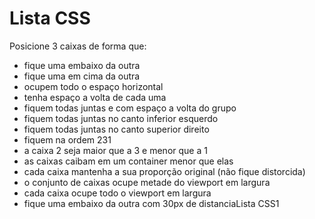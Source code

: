 # Lista CSS
Posicione 3 caixas de forma que:
- fique uma embaixo da outra
- fique uma em cima da outra
- ocupem todo o espaço horizontal
- tenha espaço a volta de cada uma
- fiquem todas juntas e com espaço a volta do grupo
- fiquem todas juntas no canto inferior esquerdo
- fiquem todas juntas no canto superior direito
- fiquem na ordem 231
- a caixa 2 seja maior que a 3 e menor que a 1
- as caixas caibam em um container menor que elas
- cada caixa mantenha a sua proporção original (não fique distorcida)
- o conjunto de caixas ocupe metade do viewport em largura
- cada caixa ocupe todo o viewport em largura
- fique uma embaixo da outra com 30px de distanciaLista CSS1

